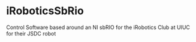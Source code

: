 iRoboticsSbRio
==============

Control Software based around an NI sbRIO for the iRobotics Club at UIUC for their JSDC robot
